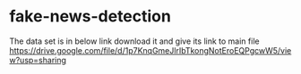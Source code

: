 # fake-news-detection

The data set is in below link 
download it and give its link to main file
https://drive.google.com/file/d/1p7KnqGmeJlrIbTkongNotEroEQPgcwW5/view?usp=sharing

